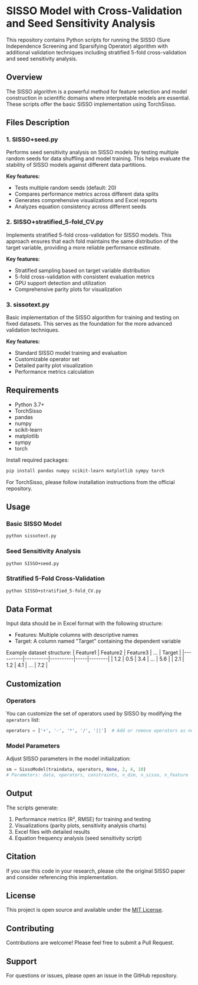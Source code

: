 # SISSO Model with Cross-Validation and Seed Sensitivity Analysis

This repository contains Python scripts for running the SISSO (Sure Independence Screening and Sparsifying Operator) algorithm with additional validation techniques including stratified 5-fold cross-validation and seed sensitivity analysis.

## Overview

The SISSO algorithm is a powerful method for feature selection and model construction in scientific domains where interpretable models are essential. These scripts offer the basic SISSO implementation using TorchSisso.
## Files Description

### 1. SISSO+seed.py
Performs seed sensitivity analysis on SISSO models by testing multiple random seeds for data shuffling and model training. This helps evaluate the stability of SISSO models against different data partitions.

**Key features:**
- Tests multiple random seeds (default: 20)
- Compares performance metrics across different data splits
- Generates comprehensive visualizations and Excel reports
- Analyzes equation consistency across different seeds

### 2. SISSO+stratified_5-fold_CV.py
Implements stratified 5-fold cross-validation for SISSO models. This approach ensures that each fold maintains the same distribution of the target variable, providing a more reliable performance estimate.

**Key features:**
- Stratified sampling based on target variable distribution
- 5-fold cross-validation with consistent evaluation metrics
- GPU support detection and utilization
- Comprehensive parity plots for visualization

### 3. sissotext.py
Basic implementation of the SISSO algorithm for training and testing on fixed datasets. This serves as the foundation for the more advanced validation techniques.

**Key features:**
- Standard SISSO model training and evaluation
- Customizable operator set
- Detailed parity plot visualization
- Performance metrics calculation

## Requirements

- Python 3.7+
- TorchSisso
- pandas
- numpy
- scikit-learn
- matplotlib
- sympy
- torch

Install required packages:
```bash
pip install pandas numpy scikit-learn matplotlib sympy torch
```

For TorchSisso, please follow installation instructions from the official repository.

## Usage

### Basic SISSO Model
```bash
python sissotext.py
```

### Seed Sensitivity Analysis
```bash
python SISSO+seed.py
```

### Stratified 5-Fold Cross-Validation
```bash
python SISSO+stratified_5-fold_CV.py
```

## Data Format

Input data should be in Excel format with the following structure:
- Features: Multiple columns with descriptive names
- Target: A column named "Target" containing the dependent variable

Example dataset structure:
| Feature1 | Feature2 | Feature3 | ... | Target |
|----------|----------|----------|-----|--------|
| 1.2      | 0.5      | 3.4      | ... | 5.6    |
| 2.1      | 1.2      | 4.1      | ... | 7.2    |

## Customization

### Operators
You can customize the set of operators used by SISSO by modifying the `operators` list:
```python
operators = ['+', '-', '*', '/', '||']  # Add or remove operators as needed
```

### Model Parameters
Adjust SISSO parameters in the model initialization:
```python
sm = SissoModel(traindata, operators, None, 2, 4, 10)
# Parameters: data, operators, constraints, n_dim, n_sisso, n_feature
```

## Output

The scripts generate:
1. Performance metrics (R², RMSE) for training and testing
2. Visualizations (parity plots, sensitivity analysis charts)
3. Excel files with detailed results
4. Equation frequency analysis (seed sensitivity script)

## Citation

If you use this code in your research, please cite the original SISSO paper and consider referencing this implementation.

## License

This project is open source and available under the [MIT License](LICENSE).

## Contributing

Contributions are welcome! Please feel free to submit a Pull Request.

## Support

For questions or issues, please open an issue in the GitHub repository.
